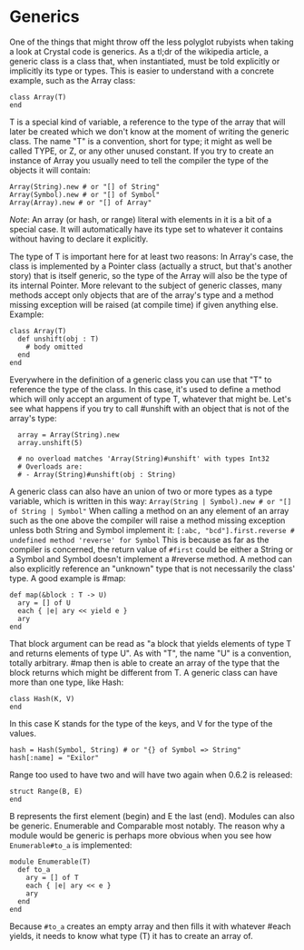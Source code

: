 # Generics
One of the things that might throw off the less polyglot rubyists when taking a look at Crystal code is generics. As a tl;dr of the wikipedia article, a generic class is a class that, when instantiated, must be told explicitly or implicitly its type or types.
This is easier to understand with a concrete example, such as the Array class:
```
class Array(T)
end
```
T is a special kind of variable, a reference to the type of the array that will later be created which we don't know at the moment of writing the generic class. The name "T" is a convention, short for type; it might as well be called TYPE, or Z, or any other unused constant. If you try to create an instance of Array you usually need to tell the compiler the type of the objects it will contain:
```
Array(String).new # or "[] of String"
Array(Symbol).new # or "[] of Symbol"
Array(Array).new # or "[] of Array"
```

*Note*: An array (or hash, or range) literal with elements in it is a bit of a special case. It will automatically have its type set to whatever it contains without having to declare it explicitly.

The type of T is important here for at least two reasons:
In Array's case, the class is implemented by a Pointer class (actually a struct, but that's another story) that is itself generic, so the type of the Array will also be the type of its internal Pointer.
More relevant to the subject of generic classes, many methods accept only objects that are of the array's type and a method missing exception will be raised (at compile time) if given anything else.
Example:
```
class Array(T)
  def unshift(obj : T)
    # body omitted
  end
end
```
Everywhere in the definition of a generic class you can use that "T" to reference the type of the class. In this case, it's used to define a method which will only accept an argument of type T, whatever that might be.
Let's see what happens if you try to call #unshift with an object that is not of the array's type:
```
  array = Array(String).new
  array.unshift(5)

  # no overload matches 'Array(String)#unshift' with types Int32
  # Overloads are:
  # - Array(String)#unshift(obj : String)
```
A generic class can also have an union of two or more types as a type variable, which is written in this way:
`Array(String | Symbol).new # or "[] of String | Symbol"`
When calling a method on an any element of an array such as the one above the compiler will raise a method missing exception unless both String and Symbol implement it:
`[:abc, "bcd"].first.reverse # undefined method 'reverse' for Symbol`
This is because as far as the compiler is concerned, the return value of `#first` could be either a String or a Symbol and Symbol doesn't implement a #reverse method.
A method can also explicitly reference an "unknown" type that is not necessarily the class' type. A good example is #map:
```
def map(&block : T -> U)
  ary = [] of U
  each { |e| ary << yield e }
  ary
end
```
That block argument can be read as "a block that yields elements of type T and returns elements of type U". As with "T", the name "U" is a convention, totally arbitrary. #map then is able to create an array of the type that the block returns which might be different from T.
A generic class can have more than one type, like Hash:
```
class Hash(K, V)
end
```
In this case K stands for the type of the keys, and V for the type of the values.
```
hash = Hash(Symbol, String) # or "{} of Symbol => String"
hash[:name] = "Exilor"
```
Range too used to have two and will have two again when 0.6.2 is released:
```
struct Range(B, E)
end
```
B represents the first element (begin) and E the last (end).
Modules can also be generic. Enumerable and Comparable most notably. The reason why a module would be generic is perhaps more obvious when you see how `Enumerable#to_a` is implemented:
```
module Enumerable(T)
  def to_a
    ary = [] of T
    each { |e| ary << e }
    ary
  end
end
```
Because `#to_a` creates an empty array and then fills it with whatever #each yields, it needs to know what type (T) it has to create an array of.
